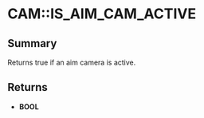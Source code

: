 # CAM::IS_AIM_CAM_ACTIVE

## Summary
Returns true if an aim camera is active.

## Returns
* **BOOL**
